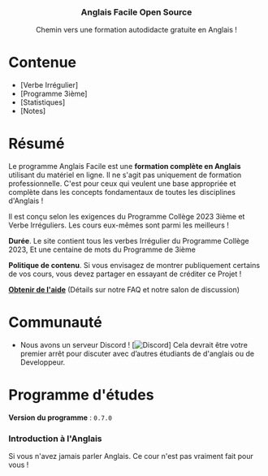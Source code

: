 <h3 align="center">Anglais Facile Open Source</h3>
<p align="center">
  Chemin vers une formation autodidacte gratuite en Anglais !
</p>

# Contenue

- [Verbe Irrégulier]
- [Programme 3ième]
- [Statistiques]
- [Notes]

# Résumé

Le programme Anglais Facile est une **formation complète en Anglais** utilisant du matériel en ligne.
Il ne s'agit pas uniquement de formation professionnelle.
C'est pour ceux qui veulent une base appropriée et complète dans les concepts fondamentaux de toutes les disciplines d'Anglais !

Il est conçu selon les exigences du Programme Collège 2023 3ième et Verbe Irréguliers.
Les cours eux-mêmes sont parmi les meilleurs !

**Durée**. Le site contient tous les verbes Irrégulier du Programme Collège 2023, Et une centaine de mots du Programme de 3ième

**Politique de contenu**. Si vous envisagez de montrer publiquement certains de vos cours, vous devez partager en essayant de créditer ce Projet !

**[Obtenir de l'aide](https://discord.gg/Uu5uQ8rNKc)** (Détails sur notre FAQ et notre salon de discussion)

# Communauté

- Nous avons un serveur Discord ! [![Discord](https://img.shields.io/discord/975335554721910824.svg?label=&logo=discord&logoColor=ffffff&color=7389D8&labelColor=6A7EC2)] Cela devrait être votre premier arrêt pour discuter avec d’autres étudiants de d'anglais ou de Developpeur.

# Programme d'études

**Version du programme** : `0.7.0` 

### Introduction à l'Anglais

Si vous n'avez jamais parler Anglais. Ce cour n'est pas vraiment fait pour vous !
